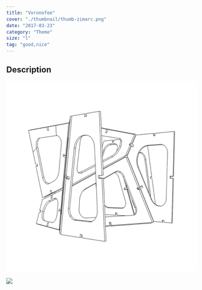 ```yaml
---
title: "Voronofee"
cover: "./thumbnail/thumb-zimarc.png"
date: "2017-03-23"
category: "Theme"
size: "l"
tag: "good,nice"
---
```

## Description

![](./thumbnail/thumb-zimarc.png)



<img src="https://images.ctfassets.net/mgd90li3yfeu/6ACnlshBo4WmQqaA6aQims/40967a2e046b1dbcd36c4772a01c19f9/thumb-zimarc.svg">

